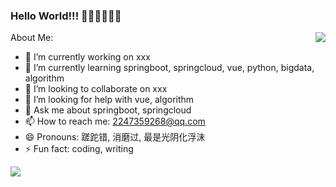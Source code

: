 ### Hello World!!! 🍬🍭🥤🍒🍓🌻
<img align="right" src="https://github-readme-stats.vercel.app/api?username=prayjourney&show_icons=true&icon_color=CE1D2D&text_color=718096&bg_color=ffffff&hide_title=true" />

About Me:
- 🔭 I’m currently working on xxx
- 🌱 I’m currently learning springboot, springcloud, vue, python, bigdata, algorithm
- 👯 I’m looking to collaborate on xxx
- 🤔 I’m looking for help with vue, algorithm
- 💬 Ask me about springboot, springcloud
- 📫 How to reach me: 2247359268@qq.com
- 😄 Pronouns: 蹉跎错, 消磨过, 最是光阴化浮沫
- ⚡ Fun fact: coding, writing
<img src="https://profile-counter.glitch.me/prayjourney/count.svg" />
